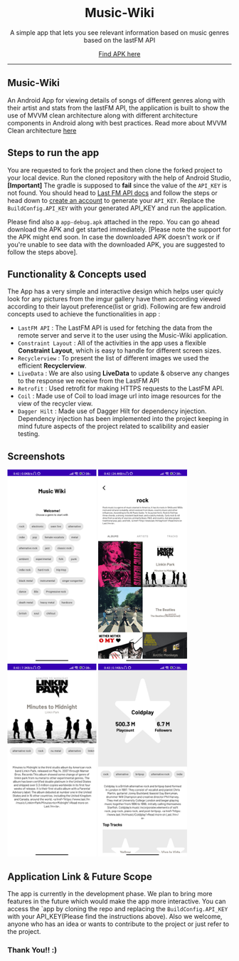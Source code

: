<div align="center" style="text-align:center">
<br>

# Music-Wiki

<p> A simple app that lets you see relevant information based on music genres based on the lastFM API<br></p>
  
[Find APK here]()


---

</div>

## Music-Wiki
An Android App for viewing details of songs of different genres along with their artist and stats from the lastFM API, the application is built to show the use of MVVM clean architecture along with different architecture components in Android along with best practices. Read more about MVVM Clean architecture [here](https://developer.android.com/topic/architecture)

## **Steps to run the app**

You are requested to fork the project and then clone the forked project to your local device. Run the cloned repository with the help of Android Studio, <b>[Important]</b> The gradle is supposed to <b>fail</b> since the value of the ``API_KEY`` is not found. You should head to [Last FM API docs](https://www.last.fm/api) and follow the steps or head down to [create an account](https://www.last.fm/login?next=/api/account/create) to generate your ``API_KEY``. Replace the ``BuildConfig.API_KEY`` with your generated API_KEY and run the application.

Please find also a ``app-debug.apk`` attached in the repo. You can go ahead download the APK and get started immediately. [Please note the support for the APK might end soon. In case the downloaded APK doesn't work or if you're unable to see data with the downloaded APK, you are suggested to follow the steps above].

## **Functionality & Concepts used**

The App has a very simple and interactive design which helps user quicly look for any pictures from the imgur gallery have them  according viewed according to their layout preference(list or grid).
Following are few android concepts used to achieve the functionalities in app :

- `LastFM API` : The LastFM API is used for fetching the data from the remote server and serve it to the user using the Music-Wiki application.
- `Constraint Layout` : All of the activities in the app uses a flexible <b>Constraint Layout</b>, which is easy to handle for different screen sizes.
- `Recyclerview` :  To present the list of different images we used the efficient <b>Recyclerview</b>. 
- `LiveData` : We are also using <b>LiveData</b> to update & observe any changes to the response we receive from the LastFM API
- `Retrofit` : Used retrofit for making HTTPS requests to the LastFM API.
- `Coil` : Made use of Coil to load image url into image resources for the view of the recycler view.
- `Dagger Hilt` : Made use of Dagger Hilt for dependency injection. Dependency injection has been implemented into the project keeping in mind future aspects of the project related to scalibility and easier testing.

## **Screenshots**
<img width="200" height="433" src="./assests/images/ss1.jpg"> <img width="200" height="433" src="./assests/images/ss2.jpg">
<img width="200" height="433" src="./assests/images/ss3.jpg"> <img width="200" height="433" src="./assests/images/ss4.jpg">
## **Application Link & Future Scope**

The app is currently in the development phase. We plan to bring more features in the future which would make the app more interactive. You can access the `app by cloning the repo and replacing the ``BuildConfig.API_KEY`` with your API_KEY(Please find the instructions above).
Also we welcome, anyone who has an idea or wants to contribute to the project or just refer to the project.

### Thank You!! :)

